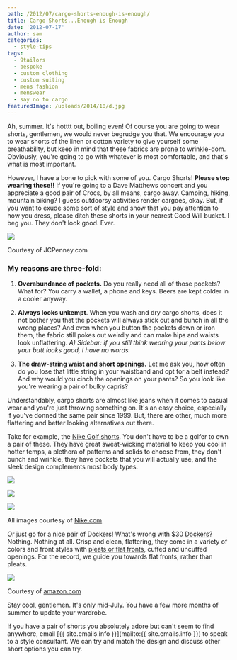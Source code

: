 ```yaml
---
path: /2012/07/cargo-shorts-enough-is-enough/
title: Cargo Shorts...Enough is Enough
date: '2012-07-17'
author: sam
categories:
  - style-tips
tags:
  - 9tailors
  - bespoke
  - custom clothing
  - custom suiting
  - mens fashion
  - menswear
  - say no to cargo
featuredImage: /uploads/2014/10/d.jpg
---
```

Ah, summer. It's hotttt out, boiling even! Of course you are going to wear shorts, gentlemen, we would never begrudge you that. We encourage you to wear shorts of the linen or cotton variety to give yourself some breathability, but keep in mind that these fabrics are prone to wrinkle-dom. Obviously, you're going to go with whatever is most comfortable, and that's what is most important.

However, I have a bone to pick with some of you. Cargo Shorts! **Please stop wearing these!!** If you're going to a Dave Matthews concert and you appreciate a good pair of Crocs, by all means, cargo away. Camping, hiking, mountain biking? I guess outdoorsy activities render cargoes, okay. But, if you want to exude some sort of style and show that you pay attention to how you dress, please ditch these shorts in your nearest Good Will bucket. I beg you. They don't look good. Ever.

[![](http://2.bp.blogspot.com/-8kpRjodd3LI/UAWgg3ZpQfI/AAAAAAAAAgY/jONAkhSJv8w/s320/Cargo-Shorts.jpg)](http://2.bp.blogspot.com/-8kpRjodd3LI/UAWgg3ZpQfI/AAAAAAAAAgY/jONAkhSJv8w/s1600/Cargo-Shorts.jpg)

Courtesy of JCPenney.com

### My reasons are three-fold:

1. **Overabundance of pockets.** Do you really need all of those pockets? What for? You carry a wallet, a phone and keys. Beers are kept colder in a cooler anyway.

2. **Always looks unkempt**. When you wash and dry cargo shorts, does it not bother you that the pockets will always stick out and bunch in all the wrong places? And even when you button the pockets down or iron them, the fabric still pokes out weirdly and can make hips and waists look unflattering.
_A) Sidebar: if you still think wearing your pants below your butt looks good, I have no words._ 

3. **The draw-string waist and short openings.** Let me ask you, how often do you lose that little string in your waistband and opt for a belt instead? And why would you cinch the openings on your pants? So you look like you're wearing a pair of bulky capris?

Understandably, cargo shorts are almost like jeans when it comes to casual wear and you're just throwing something on. It's an easy choice, especially if you've donned the same pair since 1999. But, there are other, much more flattering and better looking alternatives out there.

Take for example, the [Nike Golf shorts](http://www.dickssportinggoods.com/family/index.jsp?categoryId=4418297&f=Brand%2F1039%2F&fbc=1&fbn=Brand%7CNike&camp=PPC:bing:DSG+-+NB+-+Sports+-+Golf:Nike-Golf+Shorts:nike%20golf%20shorts:e&mkwid=esZJWBauf&002=2348680&004=460577980&005=4090134958&006=391750392&009=e&011=nike%20golf%20shorts%20). You don't have to be a golfer to own a pair of these. They have great sweat-wicking material to keep you cool in hotter temps, a plethora of patterns and solids to choose from, they don't bunch and wrinkle, they have pockets that you will actually use, and the sleek design complements most body types.

[![](http://1.bp.blogspot.com/-zg_IZp4OY0c/UAWeMOfxR3I/AAAAAAAAAgA/uvehUPxjKf8/s320/TOURPLEATSHORTNIKEGOLF.jpg)](http://1.bp.blogspot.com/-zg_IZp4OY0c/UAWeMOfxR3I/AAAAAAAAAgA/uvehUPxjKf8/s1600/TOURPLEATSHORTNIKEGOLF.jpg)

 [![](http://3.bp.blogspot.com/-8CDNYAzEYpw/UAWeKzxzybI/AAAAAAAAAf4/1Lyj1ANOW2c/s320/nikegolfshorts.jpg)](http://3.bp.blogspot.com/-8CDNYAzEYpw/UAWeKzxzybI/AAAAAAAAAf4/1Lyj1ANOW2c/s1600/nikegolfshorts.jpg)

[![](http://3.bp.blogspot.com/-AxwV2PP7fUg/UAWeO5cNPsI/AAAAAAAAAgI/ZSAUYHvz5Nw/s320/COREPLAIDSHORTNIKEGOLF.jpg)](http://3.bp.blogspot.com/-AxwV2PP7fUg/UAWeO5cNPsI/AAAAAAAAAgI/ZSAUYHvz5Nw/s1600/COREPLAIDSHORTNIKEGOLF.jpg)

All images courtesy of [Nike.com](http://nike.com/)

Or just go for a nice pair of Dockers! What's wrong with $30 [Dockers](http://us.dockers.com/family/index.jsp?categoryId=12359153&cp=2271557)? Nothing. Nothing at all. Crisp and clean, flattering, they come in a variety of colors and front styles with [ pleats or flat fronts](http://2012/07/pleated-fronts-versus-flat-fronts.html), cuffed and uncuffed openings. For the record, we guide you towards flat fronts, rather than pleats.

[![](http://2.bp.blogspot.com/-KBb2jmJlnBQ/UAWfUfh-zUI/AAAAAAAAAgQ/0hsz4cupwTE/s320/Dockers.jpg)](http://2.bp.blogspot.com/-KBb2jmJlnBQ/UAWfUfh-zUI/AAAAAAAAAgQ/0hsz4cupwTE/s1600/Dockers.jpg)

Courtesy of [amazon.com](http://amazon.com/)

Stay cool, gentlemen. It's only mid-July. You have a few more months of summer to update your wardrobe.

If you have a pair of shorts you absolutely adore but can't seem to find anywhere, email [{{ site.emails.info }}](mailto:{{ site.emails.info }}) to speak to a style consultant. We can try and match the design and discuss other short options you can try.